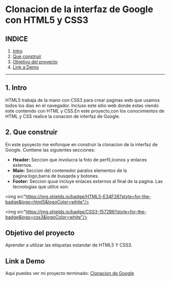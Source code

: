 # Clonacion de la interfaz de Google con HTML5 y CSS3

## **INDICE**

1. [Intro](#)
2. [Que construir](#)
3. [Objetivo del proyecto](#)
4. [Link a Demo](#)

****

## 1. Intro
HTML5 trabaja de la mano con CSS3 para crear paginas web que usamos todos los dias en el navegador. Incluso este sitio web donde estas viendo este contenido con HTML y CSS.En este proyecto,con los conocimientos de HTML y CSS realice la conacion de interfaz de Google.

## 2. Que construir
En este pyoyecto me enfonque en construir la clonacion de la interfaz de Google.
Contiene las siguientes secciones:
* **Header:** Seccion que involucra la foto de perfil,iconos y enlaces externos.
* **Main:** Seccion del contenedor paralos elementos de la pagina:logo,barra de busqeda y botones.
* **Footer:** Seccion quue incluye enlaces externos al final de la pagina.
Las tecnologias que utilce son:

<img src"https://img.shields.io/badge/HTML5-E34F26?style=for-the-badge&logo=html5&logoColor=white"/>

<img src"https://img.shields.io/badge/CSS3-1572B6?style=for-the-badge&logo=css3&logoColor=white"/>

## Objetivo del proyecto
Aprender a utilizar las etiquetas estandar de HTML5 Y CSS3.

## Link a Demo
Aqui puedes ver mi proyecto terminado: [Clonacion de Google](https://clondegoogle-topaz.vercel.app/)







